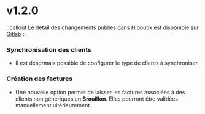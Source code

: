 # v1.2.0

::callout
Le détail des changements publiés dans Hiboutik est disponible sur [Gitlab](https://gitlab.com/dokos/hiboutik/-/releases/v1.2.0)
::

### Synchronisation des clients

- Il est désormais possible de configurer le type de clients à synchroniser.


### Création des factures

- Une nouvelle option permet de laisser les factures associées à des clients non génériques en **Brouillon**.
  Elles pourront être validées manuellement ultérieurement. 
